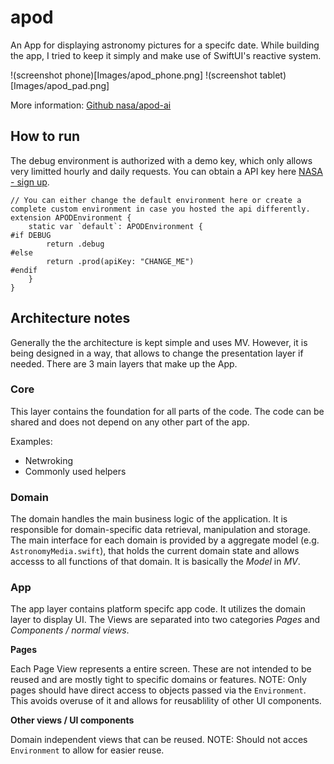 # apod

An App for displaying astronomy pictures for a specifc date.
While building the app, I tried to keep it simply and make use of SwiftUI's reactive system.

!(screenshot phone)[Images/apod_phone.png]
!(screenshot tablet)[Images/apod_pad.png]

More information: [Github nasa/apod-ai](https://github.com/nasa/apod-api?)

## How to run
The debug environment is authorized with a demo key, which only allows very limitted hourly and daily requests.
You can obtain a API key here [NASA - sign up](https://api.nasa.gov/#signUp).

```
// You can either change the default environment here or create a complete custom environment in case you hosted the api differently.
extension APODEnvironment {
    static var `default`: APODEnvironment {
#if DEBUG
        return .debug
#else
        return .prod(apiKey: "CHANGE_ME")
#endif
    }
}

```

## Architecture notes

Generally the the architecture is kept simple and uses MV.
However, it is being designed in a way, that allows to change the presentation layer if needed.
There are 3 main layers that make up the App.

### Core
This layer contains the foundation for all parts of the code. The code can be shared and does not depend on any other part of the app.

Examples:
- Netwroking
- Commonly used helpers

### Domain
The domain handles the main business logic of the application. It is responsible for domain-specific data retrieval, manipulation and storage.
The main interface for each domain is provided by a aggregate model (e.g. `AstronomyMedia.swift`), that holds the current domain state and allows accesss to all functions of that domain. It is basically the *Model* in *MV*.

### App
The app layer contains platform specifc app code. It utilizes the domain layer to display UI.
The Views are separated into two categories *Pages* and  *Components / normal views*.

**Pages**

Each Page View represents a entire screen. These are not intended to be reused and are mostly tight to specific domains or features.
NOTE: Only pages should have direct access to objects passed via the `Environment`. This avoids overuse of it and allows for reusablility of other UI components.

**Other views / UI components**

Domain independent views that can be reused.
NOTE: Should not acces `Environment` to allow for easier reuse.
